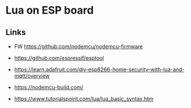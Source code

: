 # Lua on ESP board

## Links

- FW https://github.com/nodemcu/nodemcu-firmware
- https://github.com/espressif/esptool
- https://learn.adafruit.com/diy-esp8266-home-security-with-lua-and-mqtt/overview
- https://nodemcu-build.com/

- https://www.tutorialspoint.com/lua/lua_basic_syntax.htm

